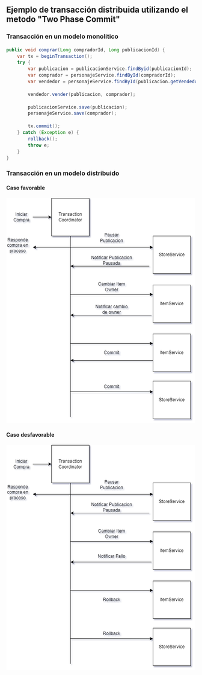 ## Ejemplo de transacción distribuida utilizando el metodo "Two Phase Commit"


### Transacción en un modelo monolitico
```java
public void comprar(Long compradorId, Long publicacionId) {
    var tx = beginTransaction();
    try {
        var publicacion = publicacionService.findByid(publicacionId);
        var comprador = personajeService.findById(compradorId);
        var vendedor = personajeService.findById(publicacion.getVendedor().getId());
        
        vendedor.vender(publicacion, comprador);
        
        publicacionService.save(publicacion);
        personajeService.save(comprador);
        
        tx.commit();
    } catch (Exception e) {
        rollback();
        throw e;
    }
}
```

### Transacción en un modelo distribuido

#### Caso favorable

![Diagrama](distributed_diagram.png)

#### Caso desfavorable

![failure.png](failure.png)

